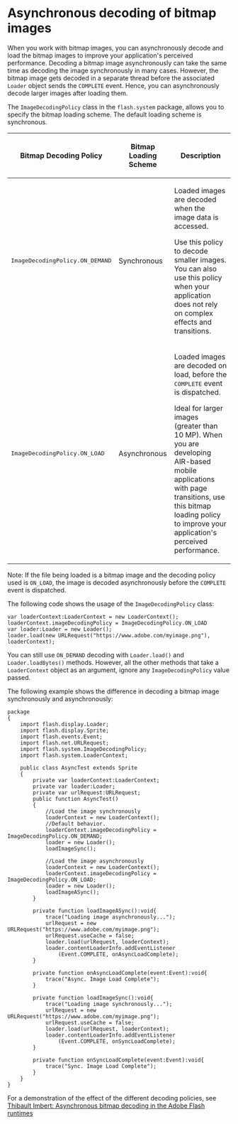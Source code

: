 # Asynchronous decoding of bitmap images

When you work with bitmap images, you can asynchronously decode and load the
bitmap images to improve your application's perceived performance. Decoding a
bitmap image asynchronously can take the same time as decoding the image
synchronously in many cases. However, the bitmap image gets decoded in a
separate thread before the associated `Loader` object sends the `COMPLETE`
event. Hence, you can asynchronously decode larger images after loading them.

The `ImageDecodingPolicy` class in the `flash.system` package, allows you to
specify the bitmap loading scheme. The default loading scheme is synchronous.

<table>
<thead>
    <tr>
        <th><p>Bitmap Decoding Policy</p></th>
        <th><p>Bitmap Loading Scheme</p></th>
        <th><p>Description</p></th>
    </tr>
</thead>
<tbody>
    <tr>
        <td><p><samp>ImageDecodingPolicy.ON_DEMAND</samp></p></td>
        <td><p>Synchronous</p></td>
        <td><p>Loaded images
        are decoded when the image data is accessed.</p>
        <p>Use this policy to decode smaller images. You can also use this
        policy when your application does not rely on complex effects and
        transitions.</p></td>
    </tr>
    <tr>
        <td><p><samp>ImageDecodingPolicy.ON_LOAD</samp></p></td>
        <td><p>Asynchronous</p></td>
        <td><p>Loaded images
        are decoded on load, before the
        <samp>COMPLETE</samp>
        event is dispatched.</p>
        <p>Ideal for larger images (greater than 10 MP). When you are developing
        AIR-based mobile applications with page transitions, use this bitmap
        loading policy to improve your application's perceived
        performance.</p></td>
    </tr>
</tbody>
</table>

Note: If the file being loaded is a bitmap image and the decoding policy used is
`ON_LOAD`, the image is decoded asynchronously before the `COMPLETE` event is
dispatched.

The following code shows the usage of the `ImageDecodingPolicy` class:

```
var loaderContext:LoaderContext = new LoaderContext();
loaderContext.imageDecodingPolicy = ImageDecodingPolicy.ON_LOAD
var loader:Loader = new Loader();
loader.load(new URLRequest("https://www.adobe.com/myimage.png"), loaderContext);
```

You can still use `ON_DEMAND` decoding with `Loader.load()` and
`Loader.loadBytes()` methods. However, all the other methods that take a
`LoaderContext` object as an argument, ignore any `ImageDecodingPolicy` value
passed.

The following example shows the difference in decoding a bitmap image
synchronously and asynchronously:

```
package
{
    import flash.display.Loader;
    import flash.display.Sprite;
    import flash.events.Event;
    import flash.net.URLRequest;
    import flash.system.ImageDecodingPolicy;
    import flash.system.LoaderContext;

    public class AsyncTest extends Sprite
    {
        private var loaderContext:LoaderContext;
        private var loader:Loader;
        private var urlRequest:URLRequest;
        public function AsyncTest()
        {
            //Load the image synchronously
            loaderContext = new LoaderContext();
            //Default behavior.
            loaderContext.imageDecodingPolicy = ImageDecodingPolicy.ON_DEMAND;
            loader = new Loader();
            loadImageSync();

            //Load the image asynchronously
            loaderContext = new LoaderContext();
            loaderContext.imageDecodingPolicy = ImageDecodingPolicy.ON_LOAD;
            loader = new Loader();
            loadImageASync();
        }

        private function loadImageASync():void{
            trace("Loading image asynchronously...");
            urlRequest = new URLRequest("https://www.adobe.com/myimage.png");
            urlRequest.useCache = false;
            loader.load(urlRequest, loaderContext);
            loader.contentLoaderInfo.addEventListener
                (Event.COMPLETE, onAsyncLoadComplete);
        }

        private function onAsyncLoadComplete(event:Event):void{
            trace("Async. Image Load Complete");
        }

        private function loadImageSync():void{
            trace("Loading image synchronously...");
            urlRequest = new URLRequest("https://www.adobe.com/myimage.png");
            urlRequest.useCache = false;
            loader.load(urlRequest, loaderContext);
            loader.contentLoaderInfo.addEventListener
                (Event.COMPLETE, onSyncLoadComplete);
        }

        private function onSyncLoadComplete(event:Event):void{
            trace("Sync. Image Load Complete");
        }
    }
}
```

For a demonstration of the effect of the different decoding policies, see
[Thibault Imbert: Asynchronous bitmap decoding in the Adobe Flash runtimes](https://web.archive.org/web/20110526232051/http://www.bytearray.org/?p=2931)
